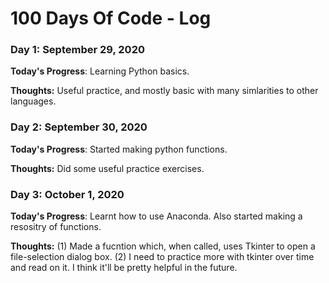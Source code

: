 # 100 Days Of Code - Log

### Day 1: September 29, 2020

**Today's Progress**: Learning Python basics. 

**Thoughts:** Useful practice, and mostly basic with many simlarities to other languages. 

### Day 2: September 30, 2020

**Today's Progress**: Started making python functions.

**Thoughts:** Did some useful practice exercises. 

### Day 3: October 1, 2020

**Today's Progress**: Learnt how to use Anaconda. Also started making a resositry of functions. 

**Thoughts:** (1) Made a fucntion which, when called, uses Tkinter to open a file-selection dialog box. (2) I need to practice more with tkinter over time and read on it. I think it'll be pretty helpful in the future. 
